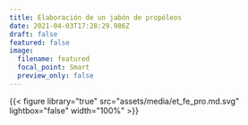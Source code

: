 ```yaml
---
title: Elaboración de un jabón de propóleos
date: 2021-04-03T17:28:29.986Z
draft: false
featured: false
image:
  filename: featured
  focal_point: Smart
  preview_only: false
---
```



{{< figure library="true" src="assets/media/et_fe_pro.md.svg" lightbox="false" width="100%" >}}
